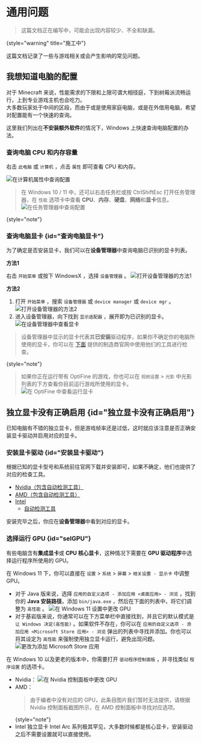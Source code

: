 # 通用问题

<show-structure depth="2"/>

> 这篇文档正在编写中，可能会出现内容较少、不全和缺漏。
>
{style="warning" title="施工中"}

这篇文档记录了一些与游戏相关或会产生影响的常见问题。

## 我想知道电脑的配置

对于 Minecraft 来说，性能需求的下限和上限可谓大相径庭，下到树莓派流畅运行，上到专业游戏主机也会吃力。  
大多数玩家处于中间的区段，而由于或是使用家庭电脑，或是在外借用电脑，希望对配置能有一个快速的查询。

这里我们列出在**不安装额外软件**的情况下，Windows 上快速查询电脑配置的办法。

### 查询电脑 CPU 和内存容量

右击 `此电脑` 或 `计算机` ，点击 `属性` 即可查看 CPU 和内存。

![在计算机属性中查询配置](check_set.png "在计算机属性中查询配置")

> 在 Windows 10 / 11 中，还可以右击任务栏或按 <shortcut>Ctrl</shortcut><shortcut>Shift</shortcut><shortcut>Esc</shortcut> 打开任务管理器，在 `性能` 选项卡中查看 **CPU**、**内存**、**硬盘**、**网络**和**显卡**信息。
![在任务管理器中查询配置](tskmgr_check_set.png "在任务管理器中查询配置")
> 
{style="note"}

### 查询电脑显卡 {id="查询电脑显卡"}

为了确定是否安装显卡，我们可以在**设备管理器**中查询电脑已识别的显卡列表。

**方法1**

右击 `开始菜单` 或按下 <shortcut>Windows</shortcut><shortcut>X</shortcut> ，选择 `设备管理器` 。
![打开设备管理器的方法1](dvc_mgr_1.png "打开设备管理器的方法1")

**方法2**

1. 打开 `开始菜单` ，搜索 `设备管理器` 或 `device manager` 或 `device mgr` 。
![打开设备管理器的方法2](dvc_mgr_2.png "打开设备管理器的方法2")
2. 进入设备管理器，向下找到 `显示适配器` ，展开即为已识别的显卡。
![在设备管理器中查看显卡](dvc_mgr_check_gpu.png "在设备管理器中查看显卡")

> 设备管理器中显示的显卡代表其**已安装**驱动程序，如果你不确定你的电脑所使用的显卡，你可以在 [下面](#安装显卡驱动 "安装显卡驱动") 提供的制造商官网中使用他们的工具进行检查。
>
{style="note"}

> 如果你正在运行带有 OptiFine 的游戏，你也可以在 `视频设置` > `光影` 中光影列表的下方查看你目前运行游戏所使用的显卡。
![在 OptiFine 中查看运行显卡](optifine_check_gpu.png "在 OptiFine 中查看运行显卡")

## 独立显卡没有正确启用 {id="独立显卡没有正确启用"}

已知电脑有不错的独立显卡，但是游戏帧率还是过低，这时就应该注意是否正确安装显卡驱动并启用对应的显卡。

### 安装显卡驱动 {id="安装显卡驱动"}

根据已知的显卡型号和系统前往官网下载并安装即可，如果不确定，他们也提供了对应的检查工具。

- [Nvidia（包含自动检测工具）](https://www.nvidia.cn/geforce/drivers/)
- [AMD（包含自动检测工具）](https://www.amd.com/zh-hans/support)
- [Intel](https://www.intel.cn/content/www/cn/zh/search.html#sort=relevancy&f:@tabfilter=[Downloads]&f:@stm_10385_zh=[%E6%98%BE%E5%8D%A1])
  - [自动检测工具](https://www.intel.cn/content/www/cn/zh/support/detect.html)

安装完毕之后，你应在**设备管理器**中看到对应的显卡。

### 选择运行 GPU {id="selGPU"}

有些电脑含有**集成显卡**或 **CPU 核心显卡**，这种情况下需要在 **GPU 驱动程序**中选择运行程序所使用的 GPU。

在 Windows 11 下，你可以直接在 `设置` > `系统` > `屏幕` > `相关设置 - 显示卡` 中调整 GPU。  
- 对于 Java 版来说，选择 `应用的自定义选项 - 添加应用 <桌面应用> - 浏览` ，找到你的 **Java 安装路径**，添加 `bin/java.exe` ，然后在下面的列表中，将它们调整为 `高性能` 。
![在 Windows 11 设置中更改 GPU](change_gpu_in_win11_je.png "在 Windows 11 设置中更改 GPU")
- 对于基岩版来说，你通常可以在下方菜单栏中直接找到，并且它的默认模式是 `让 Windows 决定(高性能)` 。如果软件不存在，你可以在 `应用的自定义选项 - 添加应用 <Microsoft Store 应用> - 浏览` 弹出的列表中寻找并添加。你也可以将其设定为 `高性能` 来强制使用独立显卡运行，避免出现问题。
![更改为添加 Microsoft Store 应用](change_store_apps.png "更改为添加 Microsoft Store 应用")

在 Windows 10 以及更老的版本中，你需要打开 `驱动程序控制面板` ，并寻找类似 `程序设置` 的选项卡。

- Nvidia：
![在 Nvidia 控制面板中更改 GPU](change_gpu_in_nvidia.png "在 Nvidia 控制面板中更改 GPU")
- AMD：  
  > 由于编者中没有对应的 GPU，此条目图片我们暂时无法提供，请根据 Nvidia 控制面板截图所示，在 AMD 控制面板中寻找对应选项。
  >
  {style="note"}
- Intel 独立显卡 Intel Arc 系列极其罕见，大多数时候都是核心显卡，安装驱动之后不需要设置就可以直接使用。
